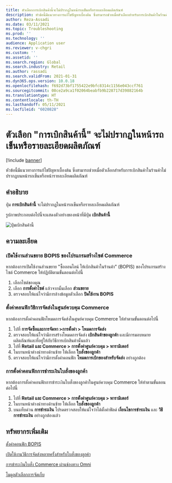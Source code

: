 ```yaml
---
title: ตัวเลือกการเบิกสินค้านี้จะไม่ปรากฏในหน้ารถเข็นหรือรายละเอียดผลิตภัณฑ์
description: หัวข้อนี้มีแนวทางการแก้ไขปัญหาเบื้องต้น ซึ่งสามารถช่วยเมื่อตัวเลือกสําหรับการเบิกสินค้าในร้านค้าไม่ปรากฏบนหน้ารถเข็นหรือหน้ารายละเอียดผลิตภัณฑ์
author: Reza-Assadi
ms.date: 03/11/2021
ms.topic: Troubleshooting
ms.prod: ''
ms.technology: ''
audience: Application user
ms.reviewer: v-chgri
ms.custom: ''
ms.assetid: ''
ms.search.region: Global
ms.search.industry: Retail
ms.author: rassadi
ms.search.validFrom: 2021-01-31
ms.dyn365.ops.version: 10.0.18
ms.openlocfilehash: f692d73bf1755422e9bfc8314c1156e043ccf761
ms.sourcegitcommit: 08ce2a9ca1f02064beabfb9b228717d39882164b
ms.translationtype: HT
ms.contentlocale: th-TH
ms.lasthandoff: 05/11/2021
ms.locfileid: "6020828"
---
```

# <a name="pick-this-up-option-doesnt-appear-on-cart-or-product-details-pages"></a>ตัวเลือก "การเบิกสินค้านี้" จะไม่ปรากฏในหน้ารถเข็นหรือรายละเอียดผลิตภัณฑ์

[!include [banner](../../includes/banner.md)]

หัวข้อนี้มีแนวทางการแก้ไขปัญหาเบื้องต้น ซึ่งสามารถช่วยเมื่อตัวเลือกสําหรับการเบิกสินค้าในร้านค้าไม่ปรากฏบนหน้ารถเข็นหรือหน้ารายละเอียดผลิตภัณฑ์

## <a name="description"></a>คำอธิบาย

ปุ่ม **การเบิกสินค้านี้** จะไม่ปรากฏในหน้ารถเข็นหรือรายละเอียดผลิตภัณฑ์

รูปภาพประกอบต่อไปนี้จะแสดงตัวอย่างของหน้าที่มีปุ่ม **เบิกสินค้านี้**

![ปุ่มเบิกสินค้านี้](media/pickup-button-missing.jpg)

## <a name="resolution"></a>ความละเอียด

### <a name="enable-the-bopis-extension-in-commerce-site-builder"></a>เปิดใช้งานส่วนขยาย BOPIS ของโปรแกรมสร้างไซต์ Commerce

หากต้องการเปิดใช้งานส่วนขยาย "ซื้อออนไลน์ ให้เบิกสินค้าในร้านค้า" (BOPIS) ของโปรแกรมสร้างไซต์ Commerce ให้ปฏิบัติตามขั้นตอนต่อไปนี้

1. เลือกไซต์ของคุณ
1. เลือก **การตั้งค่าไซต์** แล้วจากนั้นเลือก **ส่วนขยาย**
1. ตรวจสอบให้แน่ใจว่ามีการล้างข้อมูลตัวเลือก **ปิดใช้งาน BOPIS**

### <a name="configure-modes-of-delivery-in-commerce-headquarters"></a>ตั้งค่าคอนฟิกวิธีการจัดส่งในศูนย์ควบคุม Commerce

หากต้องการตั้งค่าคอนฟิกโหมดการจัดส่งในศูนย์ควบคุม Commerce ให้ทำตามขั้นตอนต่อไปนี้

1. ไปที่ **การจัดซื้อและการจัดหา \>การตั้งค่า \> โหมดการจัดส่ง**
1. ตรวจสอบให้แน่ใจว่ามีการสร้างโหมดการจัดส่ง **เบิกสินค้าของลูกค้า** และมีการมอบหมายผลิตภัณฑ์และที่อยู่ให้กับวิธีการเบิกสินค้านั้นแล้ว
1. ไปที่ **Retail และ Commerce \> การตั้งค่าศูนย์ควบคุม \> พารามิเตอร์**
1. ในบานหน้าต่างนำทางด้านซ้าย ให้เลือก **ใบสั่งของลูกค้า**
1. ตรวจสอบให้แน่ใจว่ามีการตั้งค่าคอนฟิก **โหมดการเบิกของสำหรับจัดส่ง** อย่างถูกต้อง

### <a name="configure-customer-orders-payments"></a>การตั้งค่าคอนฟิกการชำระเงินใบสั่งของลูกค้า

หากต้องการตั้งค่าคอนฟิกการชำระเงินใบสั่งของลูกค้าในศูนย์ควบคุม Commerce ให้ทำตามขั้นตอนต่อไปนี้

1. ไปที่ **Retail และ Commerce \> การตั้งค่าศูนย์ควบคุม \> พารามิเตอร์**
1. ในบานหน้าต่างนำทางด้านซ้าย ให้เลือก **ใบสั่งของลูกค้า**
1. บนแท็บด่วน **การชำระเงิน** โปรดตรวจสอบให้แน่ใจว่าได้ตั้งค่าฟิลด์ **เงื่อนไขการชำระเงิน** และ **วิธีการชำระเงิน** อย่างถูกต้องแล้ว

## <a name="additional-resources"></a>ทรัพยากรเพิ่มเติม

[ตั้งค่าคอนฟิก BOPIS](../cpe-bopis.md)

[เปิดใช้งานวิธีการจัดส่งหลายครั้งสำหรับใบสั่งของลูกค้า](../multiple-pickup-modes.md)

[การชำระเงินใบสั่ง Commerce ผ่านช่องทาง Omni](../dev-itpro/commerce-payments.md)

[โมดูลตัวเลือกการจัดเก็บ](../store-selector.md)
